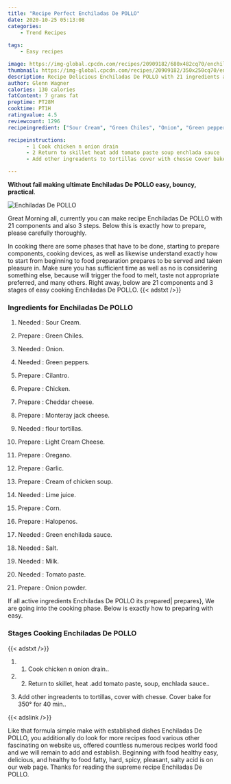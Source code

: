 ```yaml
---
title: "Recipe Perfect Enchiladas De POLLO"
date: 2020-10-25 05:13:08
categories:
    - Trend Recipes
    
tags:
    - Easy recipes

image: https://img-global.cpcdn.com/recipes/20909182/680x482cq70/enchiladas-de-pollo-recipe-main-photo.jpg
thumbnail: https://img-global.cpcdn.com/recipes/20909182/350x250cq70/enchiladas-de-pollo-recipe-main-photo.jpg
description: Recipe Delicious Enchiladas De POLLO with 21 ingredients and 3 stages of easy cooking.
author: Glenn Wagner
calories: 130 calories
fatContent: 7 grams fat
preptime: PT28M
cooktime: PT1H
ratingvalue: 4.5
reviewcount: 1296
recipeingredient: ["Sour Cream", "Green Chiles", "Onion", "Green peppers", "Cilantro", "Chicken", "Cheddar cheese", "Monteray jack cheese", "flour tortillas", "Light Cream Cheese", "Oregano", "Garlic", "Cream of chicken soup", "Lime juice", "Corn", "Halopenos", "Green enchilada sauce", "Salt", "Milk", "Tomato paste", "Onion powder"]

recipeinstructions: 
      - 1 Cook chicken n onion drain 
      - 2 Return to skillet heat add tomato paste soup enchlada sauce 
      - Add other ingreadents to tortillas cover with chesse Cover bake for 350 for 40 min

---
```




**Without fail making ultimate Enchiladas De POLLO easy, bouncy, practical**. 


![Enchiladas De POLLO](https://img-global.cpcdn.com/recipes/20909182/680x482cq70/enchiladas-de-pollo-recipe-main-photo.jpg "Enchiladas De POLLO")




Great Morning all, currently you can make recipe Enchiladas De POLLO with 21 components and also 3 steps. Below this is exactly how to prepare, please carefully thoroughly.

In cooking there are some phases that have to be done, starting to prepare components, cooking devices, as well as likewise understand exactly how to start from beginning to food preparation prepares to be served and taken pleasure in. Make sure you has sufficient time as well as no is considering something else, because will trigger the food to melt, taste not appropriate preferred, and many others. Right away, below are 21 components and 3 stages of easy cooking Enchiladas De POLLO.
{{< adstxt />}}

### Ingredients for Enchiladas De POLLO


1. Needed  : Sour Cream.

1. Prepare  : Green Chiles.

1. Needed  : Onion.

1. Needed  : Green peppers.

1. Prepare  : Cilantro.

1. Prepare  : Chicken.

1. Prepare  : Cheddar cheese.

1. Prepare  : Monteray jack cheese.

1. Needed  : flour tortillas.

1. Prepare  : Light Cream Cheese.

1. Prepare  : Oregano.

1. Prepare  : Garlic.

1. Prepare  : Cream of chicken soup.

1. Needed  : Lime juice.

1. Prepare  : Corn.

1. Prepare  : Halopenos.

1. Needed  : Green enchilada sauce.

1. Needed  : Salt.

1. Needed  : Milk.

1. Needed  : Tomato paste.

1. Prepare  : Onion powder.



If all active ingredients Enchiladas De POLLO its prepared| prepares}, We are going into the cooking phase. Below is exactly how to preparing with easy.

### Stages Cooking Enchiladas De POLLO

{{< adstxt />}}


1. 1. Cook chicken n onion drain..



1. 2. Return to skillet, heat .add tomato paste, soup, enchlada sauce..



1. Add other ingreadents to tortillas, cover with chesse. Cover bake for 350° for 40 min..





{{< adslink />}}

Like that formula simple make with established dishes Enchiladas De POLLO, you additionally do look for more recipes food various other fascinating on website us, offered countless numerous recipes world food and we will remain to add and establish. Beginning with food healthy easy, delicious, and healthy to food fatty, hard, spicy, pleasant, salty acid is on our web page. Thanks for reading the supreme recipe Enchiladas De POLLO.
